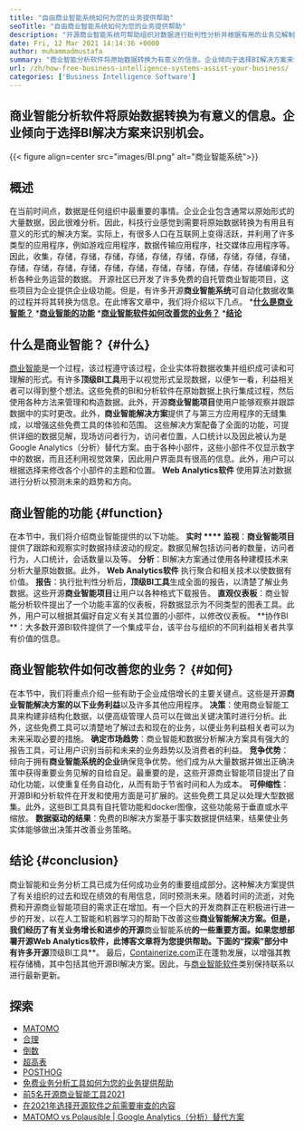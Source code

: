 ```yaml
---
title: "自由商业智能系统如何为您的业务提供帮助" 
seoTitle: "自由商业智能系统如何为您的业务提供帮助" 
description: "开源商业智能系统可帮助组织对数据进行批判性分析并根据有用的业务见解制定有效的策略。" 
date: Fri, 12 Mar 2021 14:14:36 +0000
author: muhammadmustafa
summary: "商业智能分析软件将原始数据转换为有意义的信息。企业倾向于选择BI解决方案来识别机会。" 
url: /zh/how-free-business-intelligence-systems-assist-your-business/
categories: ['Business Intelligence Software']
---
```


## 商业智能分析软件将原始数据转换为有意义的信息。企业倾向于选择BI解决方案来识别机会。

{{< figure align=center src="images/BI.png" alt="商业智能系统">}}


## 概述
在当前时间点，数据是任何组织中最重要的事情。企业企业包含通常以原始形式的大量数据，因此很难分析。因此，科技行业感觉到需要将原始数据转换为有用且有意义的形式的解决方案。实际上，有很多人口在互联网上变得活跃，并利用了许多类型的应用程序，例如游戏应用程序，数据传输应用程序，社交媒体应用程序等。因此，收集，存储，存储，存储，存储，存储，存储，存储，存储，存储，存储，存储，存储，存储，存储，存储，存储，存储，存储，存储，存储，存储编译和分析各种业务运营的数据。
开源社区已开发了许多免费的自托管商业智能项目，这些项目为企业提供企业级功能。但是，有许多开源**商业智能系统**可自动化数据收集的过程并将其转换为信息。在此博客文章中，我们将介绍以下几点。
  ***[什么是商业智能？][1]** 
  ***[商业智能的功能][2]** 
  ***[商业智能软件如何改善您的业务？][3]** 
  ***[结论][4]** 

## 什么是商业智能？   {#什么}
[][5][商业智能][6]是一个过程，该过程遵守该过程，企业实体将数据收集并组织成可读和可理解的形式。有许多**顶级BI工具**用于以视觉形式呈现数据，以便乍一看，利益相关者可以得到整个想法。这些免费的BI和分析软件在原始数据上执行集成过程，然后使用各种方法来管理和构造数据。此外，开源**商业智能项目**使用户能够观察并跟踪数据中的实时更改。此外，**商业智能解决方案**提供了与第三方应用程序的无缝集成，以增强这些免费工具的体验和范围。
这些解决方案配备了全面的功能，可提供详细的数据见解，现场访问者行为，访问者位置，人口统计以及因此被认为是Google Analytics（分析）替代方案。由于各种小部件，这些小部件不仅显示数字中的数据，而且还利用视觉效果，因此用户界面具有很高的信息。此外，用户可以根据选择来修改各个小部件的主题和位置。  **Web Analytics软件** 使用算法对数据进行分析以预测未来的趋势和方向。

## 商业智能的功能 {#function}
在本节中，我们将介绍商业智能提供的以下功能。
**实时 **** 监视**：**商业智能项目**提供了跟踪和观察实时数据持续波动的规定。数据见解包括访问者的数量，访问者行为，人口统计，会话数量以及等。
**分析**：BI解决方案通过使用各种建模技术来分析大量原始数据。此外， **Web Analytics软件** 执行聚合和相关技术以使数据有价值。
**报告**：执行批判性分析后，**顶级BI工具**生成全面的报告，以清楚了解业务数据。这些开源**商业智能项目**让用户以各种格式下载报告。
**直观仪表板**：商业智能分析软件提出了一个功能丰富的仪表板，将数据显示为不同类型的图表工具。此外，用户可以根据其偏好自定义有关其位置的小部件，以修改仪表板。
**协作BI **：大多数开源BI软件提供了一个集成平台，该平台与组织的不同利益相关者共享有价值的信息。

## 商业智能软件如何改善您的业务？   {#如何}
在本节中，我们将重点介绍一些有助于企业成倍增长的主要关键点。这些是开源**商业智能解决方案的以下业务利益**以及许多其他应用程序。
**决策**：使用商业智能工具来构建非结构化数据，以便高级管理人员可以在做出关键决策时进行分析。此外，这些免费工具可以清楚地了解过去和现在的业务，以便业务利益相关者可以为未来采取必要的措施。
**确定市场趋势**：商业智能和数据分析解决方案具有强大的报告工具，可让用户识别当前和未来的业务趋势以及消费者的利益。
**竞争优势**：倾向于拥有**商业智能系统的企业**确保竞争优势。他们成为从大量数据并做出正确决策中获得重要业务见解的自给自足。最重要的是，这些开源商业智能项目提出了自动化功能，以使重复任务自动化，从而有助于节省时间和人为成本。
**可伸缩性**：开源BI和分析软件在开发和使用方面是可扩展的。这些免费工具足以处理大型数据集。此外，这些BI工具具有自托管功能和docker图像，这些功能易于垂直或水平缩放。
**数据驱动的结果**：免费的BI解决方案基于事实数据提供结果，结果使业务实体能够做出决策并改善业务策略。

## 结论 {#conclusion}
商业智能和业务分析工具已成为任何成功业务的重要组成部分。这种解决方案提供了有关组织的过去和现在绩效的有用信息，同时预测未来。随着时间的流逝，对免费和开源商业智能项目的需求正在增加。有一个巨大的开发商群正在积极进行进一步的开发，以在人工智能和机器学习的帮助下改善这些**商业智能解决方案。但是，我们经历了有关业务增长和进步的开源**商业智能系统**的一些重要方面。如果您想部署开源Web Analytics软件，此博客文章将为您提供帮助。下面的“探索”部分中有许多开源**顶级BI工具**。
最后，[Containerize.com][7]正在蓬勃发展，以增强其教程存储桶，其中包括其他开源BI解决方案。因此，与[商业智能软件][6]类别保持联系以进行最新更新。

## 探索
  * [MATOMO][8]
  * [合理][9]
  * [倒数][10]
  * [超高表][11]
  * [POSTHOG][12]
  * [免费业务分析工具如何为您的业务提供帮助][13]
  * [前5名开源商业智能工具2021][14]
  * [在2021年选择开源软件之前需要审查的内容][15]
  * [MATOMO vs Polausible | Google Analytics（分析）替代方案][16]

  
[1]: #what
[2]: #function
[3]: #how
[4]: #Conclusion
[5]: #
[6]: https://products.containerize.com/business-intelligence
[7]: https://www.containerize.com/
[8]: https://products.containerize.com/business-intelligence/matomo
[9]: https://products.containerize.com/business-intelligence/plausible
[10]: https://products.containerize.com/business-intelligence/countly
[11]: https://products.containerize.com/business-intelligence/hypercable
[12]: https://products.containerize.com/business-intelligence/posthog
[13]: https://blog.containerize.com/2021/03/12/how-free-business-analytics-tools-assist-your-business/
[14]: https://blog.containerize.com/business-intelligence-software/top-5-open-source-business-intelligence-solutions-of-2021/
[15]: https://blog.containerize.com/cmdb-software/things-to-review-before-opting-open-source-software-in-2021/
[16]: https://blog.containerize.com/business-intelligence-software/matomo-vs-plausible-google-analytics-alternatives/

